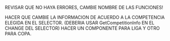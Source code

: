 REVISAR QUE NO HAYA ERRORES, CAMBIE NOMBRE DE LAS FUNCIONES!

HACER QUE CAMBIE LA INFORMACION DE ACUERDO A LA COMPETENCIA ELEGIDA EN EL SELECTOR. (DEBERIA USAR GetCompetitionInfo EN EL CHANGE DEL SELECTOR)
HACER UN COMPONENTE PARA LIGA Y OTRO PARA COPA.
